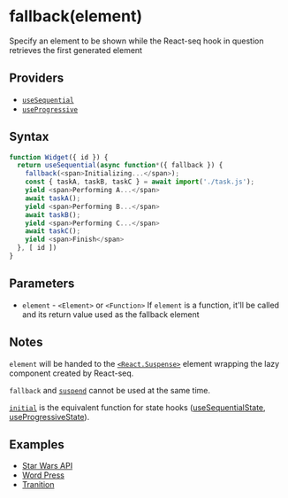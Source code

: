 # fallback(element)

Specify an element to be shown while the React-seq hook in question retrieves the first generated element

## Providers

* [`useSequential`](useSequential.md)
* [`useProgressive`](useProgressive.md)

## Syntax

```js
function Widget({ id }) {
  return useSequential(async function*({ fallback }) {
    fallback(<span>Initializing...</span>);
    const { taskA, taskB, taskC } = await import('./task.js');
    yield <span>Performing A...</span>
    await taskA();
    yield <span>Performing B...</span>
    await taskB();
    yield <span>Performing C...</span>
    await taskC();
    yield <span>Finish</span>
  }, [ id ])
}
```

## Parameters

* `element` - `<Element>` or `<Function>` If `element` is a function, it'll be called and its return value used as
the fallback element

## Notes

`element` will be handed to the [`<React.Suspense>`](https://reactjs.org/docs/react-api.html#suspense)
element wrapping the lazy component created by React-seq.

`fallback` and [`suspend`](suspend.md) cannot be used at the same time.

[`initial`](./initial.md) is the equivalent function for state hooks ([useSequentialState](useSequentialState.md),
[useProgressiveState](useProgressiveState.md)).

## Examples

* [Star Wars API](../examples/swapi/README.md)
* [Word Press](../examples/wordpress.md)
* [Tranition](../examples/transition/README.md)
